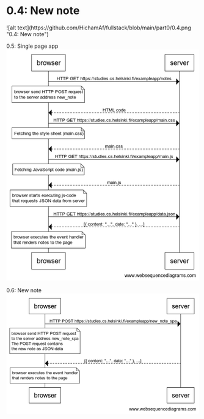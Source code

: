 <h1>0.4: New note</h1>
![alt text](https://github.com/HichamAf/fullstack/blob/main/part0/0.4.png "0.4: New note")


0.5: Single page app<br>
![alt text](https://github.com/HichamAf/fullstack/blob/main/part0/0.5.png "0.5: Single page app")

0.6: New note<br>
![alt text](https://github.com/HichamAf/fullstack/blob/main/part0/0.6.png "0.6: New note")
